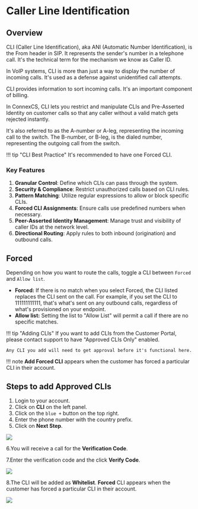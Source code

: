 # Caller Line Identification

## Overview

CLI (Caller Line Identification), aka ANI (Automatic Number Identification), is the From header in SIP. It represents the sender's number in a telephone call. It's the technical term for the mechanism we know as Caller ID.

In VoIP systems, CLI is more than just a way to display the number of incoming calls. It's used as a defense against unidentified call attempts.

CLI provides information to sort incoming calls. It's an important component of billing.

In ConnexCS, CLI lets you restrict and manipulate CLIs and Pre-Asserted Identity on customer calls so that any caller without a valid match gets rejected instantly.

It's also referred to as the A-number or A-leg, representing the incoming call to the switch. The B-number, or B-leg, is the dialed number, representing the outgoing call from the switch.

!!! tip "CLI Best Practice"
    It's recommended to have one Forced CLI.

### Key Features

1. **Granular Control**: Define which CLIs can pass through the system.
2. **Security & Compliance**: Restrict unauthorized calls based on CLI rules.
3. **Pattern Matching**: Utilize regular expressions to allow or block specific CLIs.
4. **Forced CLI Assignments**: Ensure calls use predefined numbers when necessary.
5. **Peer-Asserted Identity Management**: Manage trust and visibility of caller IDs at the network level.
6. **Directional Routing**: Apply rules to both inbound (origination) and outbound calls.

## Forced

Depending on how you want to route the calls, toggle a CLI between `Forced` and `Allow list`.

+ **Forced:** If there is no match when you select Forced, the CLI listed replaces the CLI sent on the call. For example, if you set the CLI to 111111111111, that's what's sent on any outbound calls, regardless of what's provisioned on your endpoint.
+ **Allow list:** Setting the list to "Allow List" will permit a call if there are no specific matches.

!!! tip "Adding CLIs"
    If you want to add CLIs from the Customer Portal, please contact support to have "Approved CLIs Only" enabled.

    Any CLI you add will need to get approval before it's functional here.

!!! note
    **Add Forced CLI** appears when the customer has forced a particular CLI in their account.

## Steps to add Approved CLIs

1. Login to your account.
2. Click on **CLI** on the left panel.
3. Click on the `blue +` button on the top right.
4. Enter the phone number with the country prefix.
5. Click on **Next Step**.

<img src= "/customer-portal/img/cli1.png">

6.You will receive a call for the **Verification Code**.

7.Enter the verification code and the click **Verify Code**.

<img src= "/customer-portal/img/cli2.png">

8.The CLI will be added as **Whitelist**. **Forced** CLI appears when the customer has forced a particular CLI in their account.

<img src= "/customer-portal/img/cli3.png">
